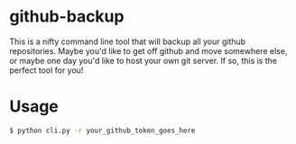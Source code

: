 # github-backup

This is a nifty command line tool that will backup all your github repositories. Maybe you'd like to get off github and move somewhere else, or maybe one day you'd like to host your own git server. If so, this is the perfect tool for you!

# Usage
```bash
$ python cli.py -r your_github_token_goes_here
```